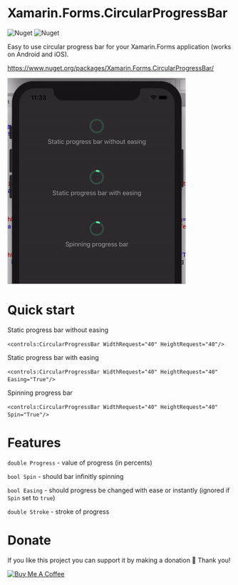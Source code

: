 # Xamarin.Forms.CircularProgressBar

<img alt="Nuget" src="https://img.shields.io/nuget/v/Xamarin.Forms.CircularProgressBar"> <img alt="Nuget" src="https://img.shields.io/nuget/dt/Xamarin.Forms.CircularProgressBar">

Easy to use circular progress bar for your Xamarin.Forms application (works on Android and iOS).

https://www.nuget.org/packages/Xamarin.Forms.CircularProgressBar/

<img src="https://github.com/VictorKochetkov/Xamarin.Forms.CircularProgressBar/blob/master/github/showcase.gif?raw=true" alt="showcase">

# Quick start
Static progress bar without easing

`<controls:CircularProgressBar WidthRequest="40" HeightRequest="40"/>`

Static progress bar with easing

`<controls:CircularProgressBar WidthRequest="40" HeightRequest="40" Easing="True"/>`

Spinning progress bar

`<controls:CircularProgressBar WidthRequest="40" HeightRequest="40" Spin="True"/> `

# Features
`double Progress` - value of progress (in percents)

`bool Spin` - should bar infinitly spinning

`bool Easing` - should progress be changed with ease or instantly (ignored if `Spin` set to `true`)

`double Stroke` - stroke of progress

# Donate

If you like this project you can support it by making a donation 🤗 Thank you!

<a href="https://www.buymeacoffee.com/bananadev" target="_blank"><img src="https://www.buymeacoffee.com/assets/img/custom_images/orange_img.png" alt="Buy Me A Coffee"></a>
